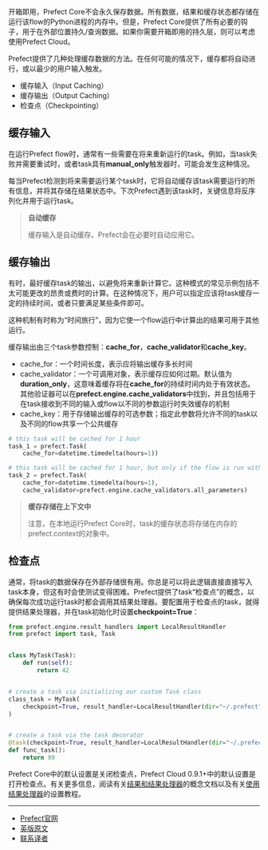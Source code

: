 开箱即用，Prefect Core不会永久保存数据。所有数据，结果和缓存状态都存储在运行该flow的Python进程的内存中。但是，Prefect Core提供了所有必要的钩子，用于在外部位置持久/查询数据。如果你需要开箱即用的持久层，则可以考虑使用Prefect Cloud。

Prefect提供了几种处理缓存数据的方法。在任何可能的情况下，缓存都将自动进行，或以最少的用户输入触发。

 - 缓存输入（Input Caching）
 - 缓存输出（Output Caching）
 - 检查点（Checkpointing）

## 缓存输入

在运行Prefect flow时，通常有一些需要在将来重新运行的task。例如，当task失败并需要重试时，或者task具有**manual_only**触发器时，可能会发生这种情况。

每当Prefect检测到将来需要运行某个task时，它将自动缓存该task需要运行的所有信息，并将其存储在结果状态中。下次Prefect遇到该task时，关键信息将反序列化并用于运行task。

> 
> **自动缓存**
> 
> 缓存输入是自动缓存。Prefect会在必要时自动应用它。
> 

## 缓存输出

有时，最好缓存task的输出，以避免将来重新计算它。这种模式的常见示例包括不太可能更改的昂贵或费时的计算。在这种情况下，用户可以指定应该将task缓存一定的持续时间，或者只要满足某些条件即可。

这种机制有时称为“时间旅行”，因为它使一个flow运行中计算出的结果可用于其他运行。

缓存输出由三个task参数控制：**cache_for**，**cache_validator**和**cache_key**。

 - cache_for：一个时间长度，表示应将输出缓存多长时间
 - cache_validator：一个可调用对象，表示缓存应如何过期。默认值为**duration_only**，这意味着缓存将在**cache_for**的持续时间内处于有效状态。其他验证器可以在**prefect.engine.cache_validators**中找到，并且包括用于在task接收到不同的输入或flow以不同的参数运行时失效缓存的机制
 - cache_key：用于存储输出缓存的可选参数；指定此参数将允许不同的task以及不同的flow共享一个公共缓存

````Python
# this task will be cached for 1 hour
task_1 = prefect.Task(
    cache_for=datetime.timedelta(hours=1))

# this task will be cached for 1 hour, but only if the flow is run with the same parameters
task_2 = prefect.Task(
    cache_for=datetime.timedelta(hours=1),
    cache_validator=prefect.engine.cache_validators.all_parameters)
````

> 
> **缓存存储在上下文中**
> 
> 注意，在本地运行Prefect Core时，task的缓存状态将存储在内存的prefect.context的对象中。

## 检查点

通常，将task的数据保存在外部存储很有用。你总是可以将此逻辑直接直接写入task本身，但这有时会使测试变得困难。Prefect提供了task“检查点”的概念，以确保每次成功运行task时都会调用其结果处理器。要配置用于检查点的task，就得提供结果处理器，并在task初始化时设置**checkpoint=True**：

````Python
from prefect.engine.result_handlers import LocalResultHandler
from prefect import task, Task


class MyTask(Task):
    def run(self):
        return 42


# create a task via initializing our custom Task class
class_task = MyTask(
    checkpoint=True, result_handler=LocalResultHandler(dir="~/.prefect")
)


# create a task via the task decorator
@task(checkpoint=True, result_handler=LocalResultHandler(dir="~/.prefect"))
def func_task():
    return 99
````

Prefect Core中的默认设置是关闭检查点，Prefect Cloud 0.9.1+中的默认设置是打开检查点。有关更多信息，阅读有关[结果和结果处理器](https://docs.prefect.io/core/concepts/results.html)的概念文档以及有关[使用结果处理器](https://docs.prefect.io/core/advanced_tutorials/using-result-handlers.html)的设置教程。

***

- [Prefect官网](https://www.prefect.io/)
- [英版原文](https://docs.prefect.io/core/concepts/persistence.html)
- [联系译者](https://github.com/listen-lavender)

